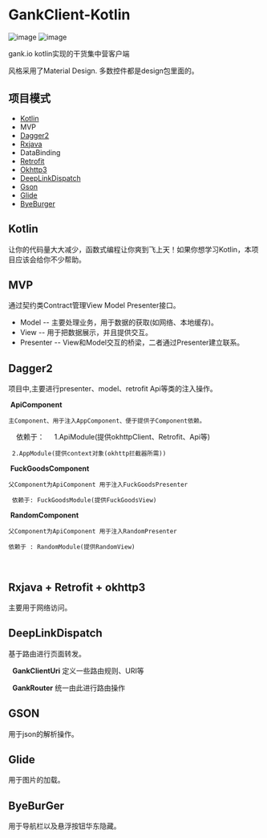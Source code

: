 # GankClient-Kotlin



![image](https://github.com/githubwing/GankClient-Kotlin/raw/master/img/pic1.png)
![image](https://github.com/githubwing/GankClient-Kotlin/raw/master/img/pic2.png)

gank.io kotlin实现的干货集中营客户端

风格采用了Material Design. 多数控件都是design包里面的。



## 项目模式

* [Kotlin](https://github.com/JetBrains/kotlin)
* MVP
* [Dagger2](https://github.com/square/dagger)
* [Rxjava](https://github.com/ReactiveX/RxJava)
* DataBinding
* [Retrofit](https://github.com/square/retrofit)
* [Okhttp3](https://github.com/square/okhttp)
* [DeepLinkDispatch](https://github.com/airbnb/DeepLinkDispatch)
* [Gson](https://github.com/google/gson)
* [Glide](https://github.com/bumptech/glide)
* [ByeBurger](https://github.com/githubwing/ByeBurger)

## Kotlin

  让你的代码量大大减少，函数式编程让你爽到飞上天！如果你想学习Kotlin，本项目应该会给你不少帮助。

## MVP 
  通过契约类Contract管理View Model Presenter接口。

  * Model -- 主要处理业务，用于数据的获取(如网络、本地缓存)。
  * View -- 用于把数据展示，并且提供交互。
  * Presenter -- View和Model交互的桥梁，二者通过Presenter建立联系。


## Dagger2

  项目中,主要进行presenter、model、retrofit Api等类的注入操作。
  
  **ApiComponent** 
  
    主Component、用于注入AppComponent、便于提供子Component依赖。
     
     依赖于：
     
     1.ApiModule(提供okhttpClient、Retrofit、Api等)
     
     2.AppModule(提供context对象(okhttp拦截器所需))
      
      
  **FuckGoodsComponent** 
  
    父Component为ApiComponent 用于注入FuckGoodsPresenter
     
     依赖于: FuckGoodsModule(提供FuckGoodsView)
     
     
  **RandomComponent** 
  
    父Component为ApiComponent 用于注入RandomPresenter
    
    依赖于 : RandomModule(提供RandomView) 
    
    
  
## Rxjava + Retrofit + okhttp3
  主要用于网络访问。
  
## DeepLinkDispatch
  基于路由进行页面转发。
  
   **GankClientUri** 定义一些路由规则、URI等
   
   **GankRouter** 统一由此进行路由操作

## GSON
  用于json的解析操作。
  
## Glide
  用于图片的加载。
  
## ByeBurGer
  用于导航栏以及悬浮按钮华东隐藏。
